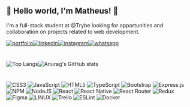 
## 🚀 Hello world, I'm Matheus! 👋

I'm a full-stack student at @Trybe looking for opportunities and collaboration on projects related to web development.

[![portfolio](https://img.shields.io/badge/my_portfolio-000?style=for-the-badge&logo=ko-fi&logoColor=white)](https://mthalmeida.github.io/portifolio//)[![linkedin](https://img.shields.io/badge/linkedin-0e76a8?style=for-the-badge&logo=linkedin&logoColor=white)](https://www.linkedin.com/in/mthalmeida/)[![instagram](https://img.shields.io/badge/instagram-db7093?style=for-the-badge&logo=instagram&logoColor=white)](https://www.instagram.com/mthalmeida/)[![whatsapp](https://img.shields.io/badge/whatsapp-009063?style=for-the-badge&logo=whatsapp&logoColor=white)](https://api.whatsapp.com/send?phone=5531994405788&text=Ol%C3%A1,%20vim%20pelo%20seu%20perfil%20do%20GitHub!)

#
![Top Langs](https://github-readme-stats.vercel.app/api/top-langs/?username=mthalmeida&theme=algolia&logoColor=white)![Anurag's GitHub stats](https://github-readme-stats.vercel.app/api?username=mthalmeida&hide=contribs,prs&show_icons=true&count_private=true&theme=algolia)

#
![CSS3](https://img.shields.io/badge/css3-%231572B6.svg?style=for-the-badge&logo=css3&logoColor=white) ![JavaScript](https://img.shields.io/badge/javascript-%23323330.svg?style=for-the-badge&logo=javascript&logoColor=%23F7DF1E) ![HTML5](https://img.shields.io/badge/html5-%23E34F26.svg?style=for-the-badge&logo=html5&logoColor=white) ![TypeScript](https://img.shields.io/badge/typescript-%23007ACC.svg?style=for-the-badge&logo=typescript&logoColor=white) ![Bootstrap](https://img.shields.io/badge/bootstrap-%23563D7C.svg?style=for-the-badge&logo=bootstrap&logoColor=white) ![Express.js](https://img.shields.io/badge/express.js-%23404d59.svg?style=for-the-badge&logo=express&logoColor=%2361DAFB) ![NPM](https://img.shields.io/badge/NPM-%23000000.svg?style=for-the-badge&logo=npm&logoColor=white) ![NodeJS](https://img.shields.io/badge/node.js-6DA55F?style=for-the-badge&logo=node.js&logoColor=white) ![React](https://img.shields.io/badge/react-%2320232a.svg?style=for-the-badge&logo=react&logoColor=%2361DAFB) ![React Native](https://img.shields.io/badge/react_native-%2320232a.svg?style=for-the-badge&logo=react&logoColor=%2361DAFB) ![React Router](https://img.shields.io/badge/React_Router-CA4245?style=for-the-badge&logo=react-router&logoColor=white) ![Redux](https://img.shields.io/badge/redux-%23593d88.svg?style=for-the-badge&logo=redux&logoColor=white) 	![Figma](https://img.shields.io/badge/figma-%23F24E1E.svg?style=for-the-badge&logo=figma&logoColor=white) ![LINUX](https://img.shields.io/badge/Linux-FCC624?style=for-the-badge&logo=linux&logoColor=black) ![Trello](https://img.shields.io/badge/Trello-%23026AA7.svg?style=for-the-badge&logo=Trello&logoColor=white) ![ESLint](https://img.shields.io/badge/ESLint-4B3263?style=for-the-badge&logo=eslint&logoColor=white) ![Docker](https://img.shields.io/badge/docker-%230db7ed.svg?style=for-the-badge&logo=docker&logoColor=white)
